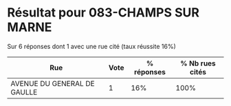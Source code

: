 # Résultat pour 083-CHAMPS SUR MARNE

Sur 6 réponses dont 1 avec une rue cité (taux réussite 16%)

| Rue | Vote | % réponses | % Nb rues cités|
|-----|------|------------|----------------|
| AVENUE DU GENERAL DE GAULLE | 1 | 16% | 100%|
